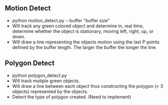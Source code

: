 ## Motion Detect
- python motion_detect.py --buffer "buffer size"
- Will track any green colored object and determine in, real time, determine whether the object is stationary, moving left, right, up, or down.
- Will draw a line representing the objects motion using the last P points defined by the buffer length. The larger the buffer the longer the line.

## Polygon Detect
- python polygon_detect.py
- Will track mutiple green objects.
- Will draw a line between each object thus constructing the polygon (> 3 objects) represented by the objects.
- Detect the type of polygon created. (Need to implement)
